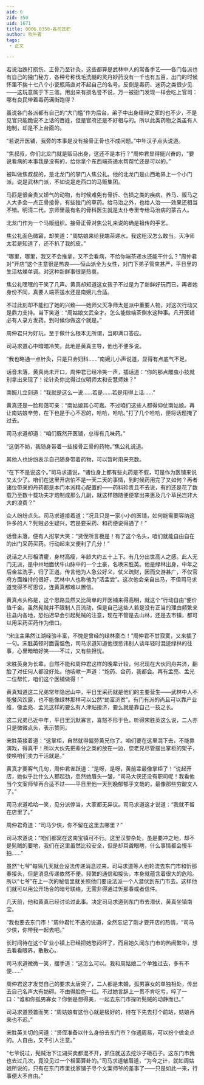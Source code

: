 ```yaml
---
aid: 6
zid: 350
uid: 1671
title: 0006.0350-各司其职
author: 吹牛者
tags: 
 - 正文

---
```




  若说治跌打损伤、正骨乃至针灸，这些都算是武林中人的常备手艺——各门各派也有自己的独门秘方，各种号称伐毛洗髓的灵丹妙药没有一千也有五百，出门的时候怀里不揣十七八个小瓷瓶简直对不起自己的名号。反倒是毒药、迷药之类很少见——这玩意属于下三滥。用出来有损名誉不说，万一被衙门发现一样会吃上官司：哪有良民带着毒药满街跑得？

  虽说各门各派都有自己的“大门槛”作为后台，弟子中出身缙绅之家的也不少，不是见官只能跪说不上话的百姓，但是官府还是不好相与的。所以此类药物之类虽有人炮制，却是不上台面的。

  “若说开医铺，我旁的本事是没有接骨正骨也不成问题。”中年汉子点头说道。

  “焦叔叔，你们北龙门就是贩马出身，这还不是本行？”周仲君显得挺兴奋的，“要说看病的本事我是没有的，给你拿个东西端茶递水帮帮忙还是可以的。”

  被叫做焦叔叔的，是北龙门的掌门人焦公礼。他的北龙门是山西地界上一个小门派。说是武林门派，不如说是走西口的马贩集团。

  马匹是很金贵又娇气的动物，有时候难免有骨折、伤损之类的疾病，养马、贩马之人大多会一点正骨接骨，有些独门的草药。给马治之外，也给人治——效果还相当不错。明清二代，京师里最有名的骨科医生就是太仆寺里专给马治病的蒙古人。

  北龙门作为一个马贩组织。接骨正骨对焦公礼来说的确是祖传的手艺。

  焦公礼面色微窘，却笑道：“周姑娘来给我端茶递水，我这粗汉怎么敢当。灭净师太若是知道了，还不扒了我的皮。”

  “哪里，哪里，我又不会推拿，又不会看病，不给你端茶递水还能干什么？”周仲君对“开店”这个主意很是热衷——恒山派全为女性，对门下弟子管束甚严，平日里的生活枯燥单调。对这种新鲜事很是热衷。

  焦公礼嘿嘿的干笑了几声。黄真却知道这女孩子不过是为了新鲜好玩而已，再者她身份不同，真要人端茶送水还是南婉儿合适。

  不过此刻却不能扫了她的兴致——她师父灭净师太是派中重要人物，对这次行动又是鼎力支持。当下笑道：“周姑娘文武全才。怎么能做端茶倒水这种事。凡开医铺必有人录方发药。到时候你做这个就是。”

  周仲君只为好玩，至于做什么根本无所谓，当即满口答应。

  司马求道心中暗暗冷笑。此地是黄真主导，他也不便多说。

  “我也略通一点针灸，只是只会妇科……”南婉儿小声说道，显得有点底气不足。

  话音未落，黄真尚未开口，周仲君已经冷笑一声，插话道：“你的那点雕虫小技就别拿出来现了！论针灸你比得过仪明师太和安慧师妹？”

  南婉儿立刻道：“我就是这么一说……若是……若是用得上话……”

  黄真还是一脸和蔼可亲：“南姑娘其心可嘉。不过咱们这些人都得仰仗南姑娘。再让南姑娘辛劳，在下也是于心不忍的，哈哈，哈哈。”打了几个哈哈，便将话题掩了过去。

  司马求道却道：“咱们既然开医铺，总得有几味药。”

  “这倒不妨，我随身带着一些接骨正骨的药物。”焦公礼说道。

  其他人也纷纷表示自己随身带着药物，可以暂时用来充数。

  “在下不是说这个。”司马求道说，“诸位身上都有些丸药是不假，可是作为医铺来说又太少了。咱们在这里开店怕不是一天二天的事情，到时候药用完了又如何？再者诸位带来的丹药都是本门本派精心配置的——药料珍贵且不去说，有的还是花了数载乃至数十载功夫才炮制成那么几副，就这样随随便便拿出来惠及几个草民岂非大大的浪费？”

  众人纷纷点头。司马求道接着道：“况且只是一家小小的医铺，如何能需要容纳这许多的人？髡贼必生疑兴，若是要采药、和药便说得通了！”

  话音未落，便有人拊掌大笑：“贤侄所言极是！有了这个名头，咱们就能自由自在的出门采药买药。行动起来又便利了几分！”

  说话之人形相清癯，身材高瘦，年龄大约五十上下。有几分出世高人之感。此人无门无派，是中州地面伏牛山脉中的一个土豪，名唤宋胜英。他是绿林出身，中年之后金盆洗手，归了正道。传言他为人急公好义，仗义疏财，因而交游甚广，不仅官府方面维持的很好，武林中人也称他为“活孟尝”。这次他会亲自出马，不但司马求道觉得不可思议，连黄真都难以置信。

  黄真点头称是，这个思路显然又比简单的开医铺来得高明，就这个“行动自由”便价值千金。虽然髡贼并不限制人员流动，但是自己这些人若是没有正当的理由频繁来往县内各地，恐怕迟早会引起髡贼的注意，现在不管是去山林，还是去市镇，都可以用采药买药作为借口。

  “宋庄主果然江湖经验丰富，不愧是曾经的绿林豪杰！”周仲君不甘寂寞，又来插了一句。宋胜英顿时面露愠色，司马求道知道他很忌讳别人谈年轻时混迹绿林的往事，心里暗暗好笑——不过，又有些担忧。

  宋胜英身为长辈，自然不能和周仲君这样的晚辈计较，何况现在大伙同舟共济，翻脸了对任何人都没好处。他咳嗽一声道：“炮药、合药，我都会。再有孟亮、孟光二位帮忙，咱们这个医铺做得！”

  黄真知道这二兄弟常年隐居山中，平日里采药就是他们的主要营生——武林中人不能餐风饮露，也不能像绿林那样可以公然“劫富济贫”。有门有派的尚且可以靠产业维，像孟亮、孟光这样的要么有人津贴接济，要么就是靠自己一技之长。

  这二兄弟已近中年，平日里沉默寡言，喜怒不形于色，听得宋胜英这么说，二人亦只是微微点头，表示赞同。

  宋胜英接着道：“这掌柜，自然就得偏劳黄兄你了。咱们要在这里混下去，不能靠演戏，得真干！所以大伙先把辈分之类的放在一边，您老兄尽管摆出掌柜的架子，使唤咱们卖力干活就是。”

  黄真才要客气几句，周仲君雀跃道：“是呀，是呀，黄前辈最像掌柜了！”说起开店，她似乎比什么人都起劲，忽然她眉头一皱，“司马大侠还没有职司呢！我看他当个文案师爷再合适不过——平日里他一天到晚郁郁乎文哉的，最像那些穷酸文人了。”

  司马求道哈哈一笑，见分派停当，大家都无异议。司马求道这才说道：“我就不留在店里了。”

  周仲君奇道：“司马少侠，你不留在这里去哪里？”

  司马求道说：“咱们都窝在这南宝镇可不行。这里汉黎杂处，虽是要冲之地，却不是髡贼的要地，我们在这里虽然比较安全，但是却耳聋眼瞎，什么事情都会慢半拍……”

  虽然“七爷”每隔几天就会设法传递消息过来，司马求道等人也轮流去东门市和忻那春接头，但是消息传递依然不便。频繁的通信和接头，本身就蕴含着很大的危险。所以“七爷”在上一次的秘信里就关照他们要设法派一个人潜伏到东门市去。这样他们就可以用公开场合的暗号联络，无需非得通过忻那春或者信件。

  几天前，他和黄真已经讨论过此事。决定司马求道到东门市去潜伏，黄真坐镇南宝。

  “我也要去东门市！”周仲君忙不迭的说道，全然忘记了刚才要开店的热情，“司马少侠，你带我一起去吧。”

  长时间待在这个矿业小镇上已经把她憋闷坏了，而且她久闻东门市的热闹繁华，想去看看眼界，散散心。

  司马求道微微一笑，摆手道：“这怎么可以。我和周姑娘二个单独过去，多有不便……”

  周仲君这才发觉自己的要求太唐突了，二人都是未婚，孤男寡女的单独相处，传出去自己名声大有妨碍。不由得脸色一红。不过她言辞上一贯不肯吃亏，啐了一口：“谁和你孤男寡女？你倒是想得美，一起去东门市探听髡贼的动静而已。”

  司马求道颔首而笑：“周姑娘有这份心就是极好的，待在下先去打个前站，姑娘再来也不迟。”

  宋胜英关切的问道：“贤侄准备以什么身份去东门市？你通周易，可以扮个做金点的。人自由，又不引人注意。”

  “七爷说过，髡贼治下江湖买卖都混不开，抓住就送去挖沙子砸石子。这东门市我也去过几次，竟没见过一个相面算卦的。”司马求道皱眉道，“为今之计，就如周姑娘所说的，只有在东门市里找家铺子寻个文案师爷的差事了——只是如此一来，行事便大不自由。”



